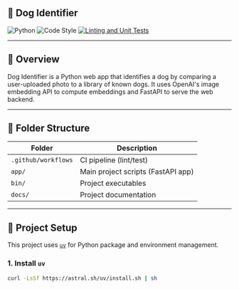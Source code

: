 ## 🐶 Dog Identifier

![Python](https://img.shields.io/badge/python-3670A0?logo=python&logoColor=ffdd54&style=for-the-badge)
![Code Style](https://img.shields.io/badge/code%20style-pep8-orange)
[![Linting and Unit Tests](https://github.com/nomia-mike/whodat/actions/workflows/ci.yml/badge.svg)](https://github.com/nomia-mike/whodat/actions/workflows/ci.yml)

---

## 🧠 Overview

Dog Identifier is a Python web app that identifies a dog by comparing a user-uploaded photo to a library of known dogs. It uses OpenAI's image embedding API to compute embeddings and FastAPI to serve the web backend.

---

## 📁 Folder Structure

| Folder             | Description                       |
|--------------------|-----------------------------------|
| `.github/workflows`| CI pipeline (lint/test)           |
| `app/`             | Main project scripts (FastAPI app)|
| `bin/`             | Project executables               |
| `docs/`            | Project documentation             |

---

## 🚀 Project Setup

This project uses [`uv`](https://github.com/astral-sh/uv) for Python package and environment management.

### 1. Install `uv`
```bash
curl -LsSf https://astral.sh/uv/install.sh | sh


